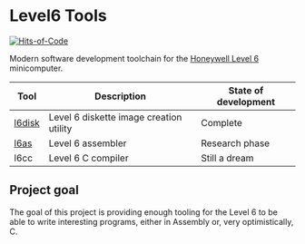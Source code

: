 # Level6 Tools

[![Hits-of-Code](https://hitsofcode.com/github/carmisergio/level6-tools?branch=master&label=Hits-of-Code)](https://hitsofcode.com/github/carmisergio/level6-tools/view?branch=master&label=Hits-of-Code)

Modern software development toolchain for the [Honeywell Level 6](https://en.wikipedia.org/wiki/Honeywell_Level_6) minicomputer.

| Tool                                                                     | Description                             | State of development |
| ------------------------------------------------------------------------ | --------------------------------------- | -------------------- |
| [l6disk](https://github.com/carmisergio/level6-tools/tree/master/l6disk) | Level 6 diskette image creation utility | Complete             |
| [l6as](https://github.com/carmisergio/level6-tools/tree/master/l6as)     | Level 6 assembler                       | Research phase       |
| l6cc                                                                     | Level 6 C compiler                      | Still a dream        |

## Project goal

The goal of this project is providing enough tooling for the Level 6 to be able to write interesting programs, either in Assembly or, very optimistically, C.
